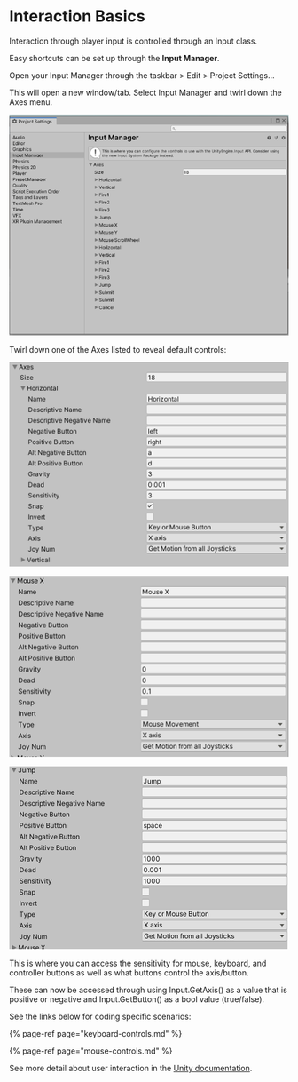 # Interaction Basics

Interaction through player input is controlled through an Input class.

Easy shortcuts can be set up through the **Input Manager**.

Open your Input Manager through the taskbar &gt; Edit &gt; Project Settings...

This will open a new window/tab. Select Input Manager and twirl down the Axes menu.

![](../.gitbook/assets/image%20%28157%29.png)

Twirl down one of the Axes listed to reveal default controls:

![Default settings for the Horizontal axis \(for Keyboard\)](../.gitbook/assets/image%20%28164%29.png)

![Default settings for the Mouse X axis \(for Mouse control\)](../.gitbook/assets/image%20%28165%29.png)

![Default settings for the Jump button \(for Keyboard\)](../.gitbook/assets/image%20%28154%29.png)

This is where you can access the sensitivity for mouse, keyboard, and controller buttons as well as what buttons control the axis/button.

These can now be accessed through using Input.GetAxis\(\) as a value that is positive or negative and Input.GetButton\(\) as a bool value \(true/false\).

See the links below for coding specific scenarios:

{% page-ref page="keyboard-controls.md" %}

{% page-ref page="mouse-controls.md" %}

See more detail about user interaction in the [Unity documentation](https://docs.unity3d.com/Manual/Input.html).

